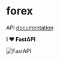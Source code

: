 # forex
API [documentation](https://forex-codeunity.herokuapp.com/)

**I :heart: FastAPI**

![FastAPI](https://fastapi.tiangolo.com/img/logo-margin/logo-teal.png)
